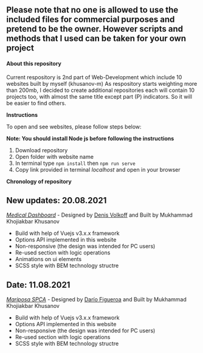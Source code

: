 ## Please note that no one is allowed to use the included files for commercial purposes and pretend to be the owner. However scripts and methods that I used can be taken for your own project

#### About this repository
Current respository is 2nd part of Web-Development which include 10 websites built by myself (khusanov-m) As respository starts weighting more than 200mb, I decided to create additional repositories each will contain 10 projects too, with almost the same title except part (P) indicators. So it will be easier to find others.

**Instructions**

To open and see websites, please follow steps below:

**Note: You should install Node js before following the instructions**

1. Download repository
2. Open folder with website name
3. In terminal type `npm install` then `npm run serve` 
4. Copy link provided in terminal *localhost* and open in your browser


**Chronology of repository**

## New updates: 20.08.2021

_[Medical Dashboard](https://med-dashboard-khusanov-m-r.netlify.app/)_ - Designed by [Denis Volkoff](https://www.figma.com/file/CVz5zSAUjnUsgzf3OY4bkI/Medical-Dashboard?node-id=0%3A1) and Built by Mukhammad Khojiakbar Khusanov

- Build with help of Vuejs v3.x.x framework
- Options API implemented in this website
- Non-responsive (the design was intended for PC users)
- Re-used section with logic operations
- Animations on ui elements
- SCSS style with BEM technology structre

## Date: 11.08.2021

_[Mariposa SPCA](https://mariposa-spca-khusanov-m-r.netlify.app/)_ - Designed by [Darío Figueroa](https://dribbble.com/shots/5101621-Mariposa-SPCA-Dribbble-Design-Challenge) and Built by Mukhammad Khojiakbar Khusanov

- Build with help of Vuejs v3.x.x framework
- Options API implemented in this website
- Non-responsive (the design was intended for PC users)
- Re-used section with logic operations
- SCSS style with BEM technology structre





